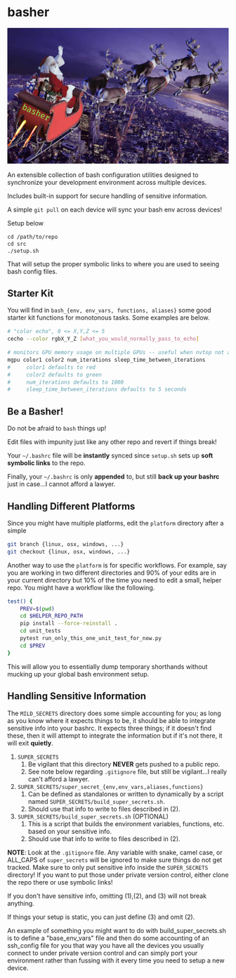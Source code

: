 # basher
![Basher Logo](basher_logo.png)

An extensible collection of bash configuration utilities designed to synchronize your development environment across multiple devices.

Includes built-in support for secure handling of sensitive information.

A simple `git pull` on each device will sync your bash env across devices!

Setup below
```
cd /path/to/repo
cd src
./setup.sh
```

That will setup the proper symbolic links to where you are used to seeing bash config files. 

## Starter Kit
You will find in `bash_{env, env_vars, functions, aliases}` some good starter kit functions for monotonous tasks. 
Some examples are below.

```bash
# "color echo", 0 <= X,Y,Z <= 5
cecho --color rgbX_Y_Z [what_you_would_normally_pass_to_echo]
```
```bash
# monitors GPU memory usage on multiple GPUs -- useful when nvtop not available
mgpu color1 color2 num_iterations sleep_time_between_iterations
#     color1 defaults to red
#     color2 defaults to green
#     num_iterations defaults to 1000
#     sleep_time_between_iterations defaults to 5 seconds
```

## Be a Basher!
Do not be afraid to `bash` things up! 

Edit files with impunity just like any other repo and revert if things break!

Your `~/.bashrc` file will be **instantly** synced since `setup.sh` sets up **soft symbolic links** to the repo.

Finally, your `~/.bashrc` is only **appended** to, but still **back up your bashrc** just in case...I cannot afford a lawyer.

## Handling Different Platforms
Since you might have multiple platforms, edit the `platform` directory after a simple

```bash
git branch {linux, osx, windows, ...}
git checkout {linux, osx, windows, ...}
```


Another way to use the `platform` is for specific workflows. 
For example, say you are working in two different directories and
    90% of your edits are in your current directory but 10% of the time you need to edit a small, helper repo. 
You might have a workflow like the following.

```bash
test() {
    PREV=$(pwd)
    cd $HELPER_REPO_PATH
    pip install --force-reinstall .
    cd unit_tests
    pytest run_only_this_one_unit_test_for_now.py
    cd $PREV
}
```

This will allow you to essentially dump temporary shorthands without mucking up your global bash environment setup.

## Handling Sensitive Information
The `MILD_SECRETS` directory does some simple accounting for you; as long as you know where it expects things to be, it should be able
to integrate sensitive info into your bashrc. It expects three things; if it doesn't find these, then it will attempt to integrate the
information but if it's not there, it will exit **quietly**.


1. `SUPER_SECRETS`
    1. Be vigilant that this directory **NEVER** gets pushed to a public repo.
    2. See note below regarding `.gitignore` file, but still be vigilant...I really can't afford a lawyer. 
2. `SUPER_SECRETS/super_secret_{env,env_vars,aliases,functions}`
    1. Can be defined as standalones or written to dynamically by a script named `SUPER_SECRETS/build_super_secrets.sh`.
    2. Should use that info to write to files described in (2).
3. `SUPER_SECRETS/build_super_secrets.sh` (OPTIONAL)
    1. This is a script that builds the environment variables, functions, etc. based on your sensitive info.
    2. Should use that info to write to files described in (2).
  
**NOTE**: Look at the `.gitignore` file. Any variable with snake, camel case, or ALL_CAPS of `super_secrets` will be ignored to make sure things do not get tracked. 
Make sure to only put sensitive info inside the `SUPER_SECRETS` directory! 
If you want to put those under private version control, either clone the repo there or use symbolic links! 

If you don't have sensitive info, omitting (1),(2), and (3) will not break anything.

If things your setup is static, you can just define (3) and omit (2).

An example of something you might want to do with build_super_secrets.sh is to define a "base_env_vars" file and then do some accounting
  of an ssh_config file for you that way you have all the devices you usually connect to under private version control and can simply
  port your environment rather than fussing with it every time you need to setup a new device.
